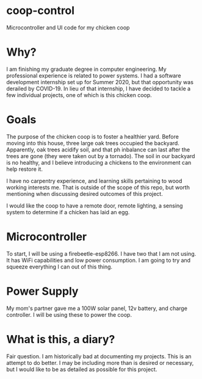 # coop-control
Microcontroller and UI code for my chicken coop

# Why?
I am finishing my graduate degree in computer engineering. My professional experience is related to power systems. I had a software development internship set up for Summer 2020, but that opportunity was derailed by COVID-19. In lieu of that internship, I have decided to tackle a few individual projects, one of which is this chicken coop.

# Goals
The purpose of the chicken coop is to foster a healthier yard. Before moving into this house, three large oak trees occupied the backyard. Apparently, oak trees acidify soil, and that ph inbalance can last after the trees are gone (they were taken out by a tornado). The soil in our backyard is no healthy, and I believe introducing a chickens to the environment can help restore it. 

I have no carpentry experience, and learning skills pertaining to wood working interests me. That is outside of the scope of this repo, but worth mentioning when discussing desired outcomes of this project.

I would like the coop to have a remote door, remote lighting, a sensing system to determine if a chicken has laid an egg.

# Microcontroller
To start, I will be using a firebeetle-esp8266. I have two that I am not using. It has WiFi capabilities and low power consumption. I am going to try and squeeze everything I can out of this thing.

# Power Supply
My mom's partner gave me a 100W solar panel, 12v battery, and charge controller. I will be using these to power the coop.

# What is this, a diary?
Fair question. I am historically bad at documenting my projects. This is an attempt to do better. I may be including more than is desired or necessary, but I would like to be as detailed as possible for this project.
